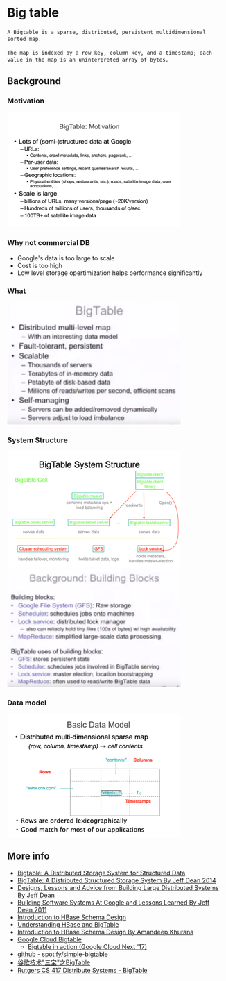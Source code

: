 # Big table

```
A Bigtable is a sparse, distributed, persistent multidimensional sorted map.

The map is indexed by a row key, column key, and a timestamp; each value in the map is an uninterpreted array of bytes.
```
## Background

### Motivation

<img src="resources/pictures/bigtable_motivation.png" alt="bigtable_motivation" width="400"/>
<br/>


### Why not commercial DB
- Google's data is too large to scale
- Cost is too high
- Low level storage opertimization helps performance significantly

### What
<img src="resources/pictures/bigtable_what.png" alt="bigtable_what" width="400"/>
<br/>


### System Structure

<img src="resources/pictures/bigtable_system_structure.png" alt="bigtable_system_structure" width="400"/>
<br/>


<img src="resources/pictures/bigtable_building_blocks.png" alt="bigtable_building_blocks" width="400"/>
<br/>



### Data model
<img src="resources/pictures/bigtable_data_model.png" alt="bigtable_data_model" width="400"/>
<br/>


## More info
- [Bigtable: A Distributed Storage System for Structured Data](https://static.googleusercontent.com/media/research.google.com/en//archive/bigtable-osdi06.pdf)
- [BigTable: A Distributed Structured Storage System By Jeff Dean 2014](https://www.youtube.com/watch?v=2cXBNQClehA)
- [Designs, Lessons and Advice from Building Large Distributed Systems By Jeff Dean](https://www.cs.cornell.edu/projects/ladis2009/talks/dean-keynote-ladis2009.pdf) 
- [Building Software Systems At Google and Lessons Learned By Jeff Dean 2011](https://www.youtube.com/watch?v=modXC5IWTJI)
- [Introduction to HBase Schema Design](http://0b4af6cdc2f0c5998459-c0245c5c937c5dedcca3f1764ecc9b2f.r43.cf2.rackcdn.com/9353-login1210_khurana.pdf)
- [Understanding HBase and BigTable](https://dzone.com/articles/understanding-hbase-and-bigtab)
- [Introduction to HBase Schema Design By Amandeep Khurana](http://0b4af6cdc2f0c5998459-c0245c5c937c5dedcca3f1764ecc9b2f.r43.cf2.rackcdn.com/9353-login1210_khurana.pdf)
- [Google Cloud Bigtable](https://cloud.google.com/bigtable/) 
   + [Bigtable in action (Google Cloud Next '17)](https://www.youtube.com/watch?v=KaRbKdMInuc&list=PLZuzb42lP7X7LlVIPJ0iaJgd4thV3qxfL&index=13)
- [github - spotify/simple-bigtable](https://github.com/spotify/simple-bigtable)
- [谷歌技术"三宝"之BigTable](https://blog.csdn.net/OpenNaive/article/details/7532589)
- [Rutgers CS 417 Distribute Systems - BigTable](https://www.cs.rutgers.edu/~pxk/417/notes/content/bigtable.html)

